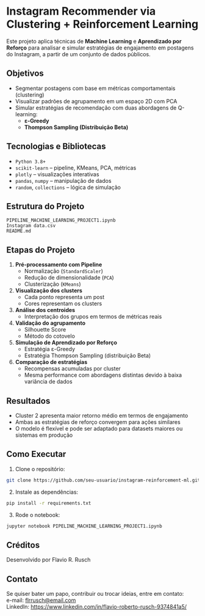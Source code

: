 # Instagram Recommender via Clustering + Reinforcement Learning

Este projeto aplica técnicas de **Machine Learning** e **Aprendizado por Reforço** para analisar e simular estratégias de engajamento em postagens do Instagram, a partir de um conjunto de dados públicos.

## Objetivos

- Segmentar postagens com base em métricas comportamentais (clustering)
- Visualizar padrões de agrupamento em um espaço 2D com PCA
- Simular estratégias de recomendação com duas abordagens de Q-learning:
  - **ε-Greedy**
  - **Thompson Sampling (Distribuição Beta)**

## Tecnologias e Bibliotecas

- `Python 3.8+`
- `scikit-learn` – pipeline, KMeans, PCA, métricas
- `plotly` – visualizações interativas
- `pandas`, `numpy` – manipulação de dados
- `random`, `collections` – lógica de simulação

## Estrutura do Projeto

```
PIPELINE_MACHINE_LEARNING_PROJECT1.ipynb
Instagram data.csv
README.md
```

## Etapas do Projeto

1. **Pré-processamento com Pipeline**
   - Normalização (`StandardScaler`)
   - Redução de dimensionalidade (`PCA`)
   - Clusterização (`KMeans`)
2. **Visualização dos clusters**
   - Cada ponto representa um post
   - Cores representam os clusters
3. **Análise dos centroides**
   - Interpretação dos grupos em termos de métricas reais
4. **Validação do agrupamento**
   - Silhouette Score
   - Método do cotovelo
5. **Simulação de Aprendizado por Reforço**
   - Estratégia ε-Greedy
   - Estratégia Thompson Sampling (distribuição Beta)
6. **Comparação de estratégias**
   - Recompensas acumuladas por cluster
   - Mesma performance com abordagens distintas devido à baixa variância de dados

## Resultados

- Cluster 2 apresenta maior retorno médio em termos de engajamento
- Ambas as estratégias de reforço convergem para ações similares
- O modelo é flexível e pode ser adaptado para datasets maiores ou sistemas em produção

## Como Executar

1. Clone o repositório:
```bash
git clone https://github.com/seu-usuario/instagram-reinforcement-ml.git
```

2. Instale as dependências:
```bash
pip install -r requirements.txt
```

3. Rode o notebook:
```bash
jupyter notebook PIPELINE_MACHINE_LEARNING_PROJECT1.ipynb
```

## Créditos

Desenvolvido por Flavio R. Rusch   

## Contato

Se quiser bater um papo, contribuir ou trocar ideias, entre em contato:  
e-mail: flrrusch@email.com    
LinkedIn: https://www.linkedin.com/in/flavio-roberto-rusch-9374841a5/


```python

```
